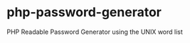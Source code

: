 php-password-generator
======================

PHP Readable Password Generator using the UNIX word list
